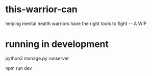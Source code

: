 # this-warrior-can
helping mental health warriors have the right tools to fight -- A WIP

# running in development
python3 manage.py runserver

npm run dev
